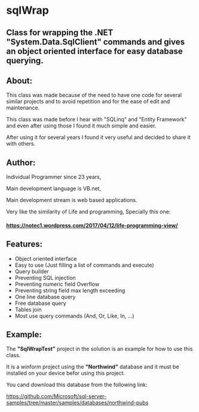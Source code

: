 # sqlWrap

## Class for wrapping the .NET "System.Data.SqlClient" commands and gives an object oriented interface for easy database querying.

## About:

This class was made because of the need to have one code for several similar projects and to avoid repetition and for the ease of edit and maintenance.

This class was made before I hear with "SQLinq" and "Entity Framework" and even after using those I found it much simple and easier.

After using it for several years I found it very useful and decided to share it with others.


## Author:

Individual Programmer since 23 years,

Main development language is VB.net,

Main development stream is web based applications.

Very like the similarity of Life and programming, Specially this one:

#### https://notec1.wordpress.com/2017/04/12/life-programming-view/


## Features:

- Object oriented interface 
- Easy to use (Just filling a list of commands and execute)
- Query builder
- Preventing SQL injection
- Preventing numeric field Overflow
- Preventing string field max length exceeding
- One line database query
- Free database query
- Tables join
- Most use query commands (And, Or, Like, In, ...)

## Example:

The **"SqlWrapTest"** project in the solution is an example for how to use this class.

It is a winform project using the **"Northwind"** database and it must be installed on your device befor using this project.

You cand download this database from the following link:

https://github.com/Microsoft/sql-server-samples/tree/master/samples/databases/northwind-pubs
